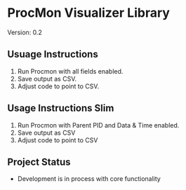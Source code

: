 # ProcMon Visualizer Library
Version: 0.2

## Usuage Instructions
1. Run Procmon with all fields enabled.
2. Save output as CSV.
3. Adjust code to point to CSV.

## Usage Instructions Slim
1. Run Procmon with Parent PID and Data & Time enabled.
2. Save output as CSV
3. Adjust code to point to CSV

## Project Status
* Development is in process with core functionality

